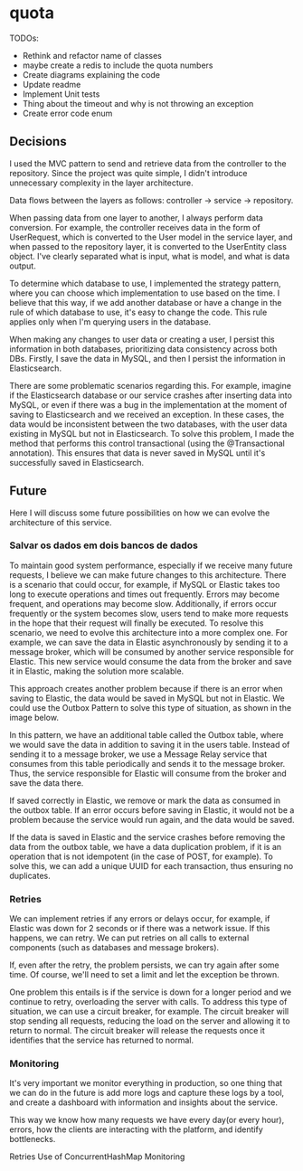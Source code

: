 # quota

TODOs:

- Rethink and refactor name of classes
- maybe create a redis to include the quota numbers
- Create diagrams explaining the code
- Update readme
- Implement Unit tests
- Thing about the timeout and why is not throwing an exception
- Create error code enum

## Decisions

I used the MVC pattern to send and retrieve data from the controller to the repository. Since the project was quite simple, I didn't introduce unnecessary complexity in the layer architecture.

Data flows between the layers as follows: controller -> service -> repository.

When passing data from one layer to another, I always perform data conversion. For example, the controller receives data
in the form of UserRequest, which is converted to the User model in the service layer, and when passed to the repository layer,
it is converted to the UserEntity class object. I've clearly separated what is input, what is model, and what is data output.

To determine which database to use, I implemented the strategy pattern, where you can choose which implementation to use based on the time. 
I believe that this way, if we add another database or have a change in the rule of which database to use, it's easy to change the code.
This rule applies only when I'm querying users in the database.

When making any changes to user data or creating a user, I persist this information in both databases, prioritizing data consistency across both DBs.
Firstly, I save the data in MySQL, and then I persist the information in Elasticsearch.

There are some problematic scenarios regarding this. For example, imagine if the Elasticsearch database or our service crashes after inserting data into MySQL, 
or even if there was a bug in the implementation at the moment of saving to Elasticsearch and we received an exception. 
In these cases, the data would be inconsistent between the two databases, with the user data existing in MySQL but not in Elasticsearch. 
To solve this problem, I made the method that performs this control transactional (using the @Transactional annotation). 
This ensures that data is never saved in MySQL until it's successfully saved in Elasticsearch.

## Future

Here I will discuss some future possibilities on how we can evolve the architecture of this service.

### Salvar os dados em dois bancos de dados

To maintain good system performance, especially if we receive many future requests, I believe we can make future changes to this architecture.
There is a scenario that could occur, for example, if MySQL or Elastic takes too long to execute operations and times out frequently.
Errors may become frequent, and operations may become slow. Additionally, if errors occur frequently or the system becomes slow,
users tend to make more requests in the hope that their request will finally be executed.
To resolve this scenario, we need to evolve this architecture into a more complex one. For example, we can save the data in Elastic asynchronously by sending it to a
message broker, which will be consumed by another service responsible for Elastic. This new service would consume the data from the broker and save it in Elastic, making the solution more scalable.

This approach creates another problem because if there is an error when saving to Elastic, the data would be saved in MySQL but not in Elastic.
We could use the Outbox Pattern to solve this type of situation, as shown in the image below.

In this pattern, we have an additional table called the Outbox table, where we would save the data in addition to saving it in the users table.
Instead of sending it to a message broker, we use a Message Relay service that consumes from this table periodically and sends it to the message broker.
Thus, the service responsible for Elastic will consume from the broker and save the data there.

If saved correctly in Elastic, we remove or mark the data as consumed in the outbox table. If an error occurs before saving in Elastic, it would not be a problem because the service
would run again, and the data would be saved.

If the data is saved in Elastic and the service crashes before removing the data from the outbox table, we have a data duplication problem, if it is an operation
that is not idempotent (in the case of POST, for example). To solve this, we can add a unique UUID for each transaction, thus ensuring no duplicates.

### Retries

We can implement retries if any errors or delays occur, for example, if Elastic was down for 2 seconds or if there was a network issue. 
If this happens, we can retry. We can put retries on all calls to external components (such as databases and message brokers).

If, even after the retry, the problem persists, we can try again after some time. Of course, we'll need to set a limit and let the exception be thrown.

One problem this entails is if the service is down for a longer period and we continue to retry, overloading the server with calls. To address this type of situation, we can use a circuit breaker, for example. 
The circuit breaker will stop sending all requests, reducing the load on the server and allowing it to return to normal. The circuit breaker will release the requests once it identifies that the service has returned to normal.

### Monitoring

It's very important we monitor everything in production, so one thing that we can do in the future is add more logs and 
capture these logs by a tool, and create a dashboard with information and insights about the service.

This way we know how many requests we have every day(or every hour), errors, how the clients are interacting with the platform, and identify bottlenecks.

Retries
Use of ConcurrentHashMap
Monitoring